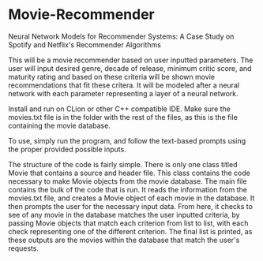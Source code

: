 # Movie-Recommender
Neural Network Models for Recommender Systems: A Case Study on Spotify and Netflix's Recommender Algorithms

This will be a movie recommender based on user inputted parameters. The user will input desired genre, decade of release, minimum critic score, and maturity rating and based on these criteria will be shown movie recommendations that fit these critera. It will be modeled after a neural network with each parameter representing a layer of a neural network. 

Install and run on CLion or other C++ compatible IDE. Make sure the movies.txt file is in the folder with the rest of the files, as this is the file containing the movie database.

To use, simply run the program, and follow the text-based prompts using the proper provided possible inputs. 

The structure of the code is fairly simple. There is only one class titled Movie that contains a source and header file. This class contains the code necessary to make Movie objects from the movie database. The main file contains the bulk of the code that is run. It reads the information from the movies.txt file, and creates a Movie object of each movie in the database. It then prompts the user for the necessary input data. From here, it checks to see of any movie in the database matches the user inputted criteria, by passing Movie objects that match each criterion from list to list, with each check representing one of the different criterion. The final list is printed, as these outputs are the movies within the database that match the user's requests. 
